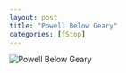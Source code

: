 ```yaml
---
layout: post
title: "Powell Below Geary"
categories: [fStop]
---
```

<img alt="Powell Below Geary" src="http://www.botzilla.com/blog/archives/pix2014/bjorke_f7006208.jpg" class="img-responsive" border="0" />



